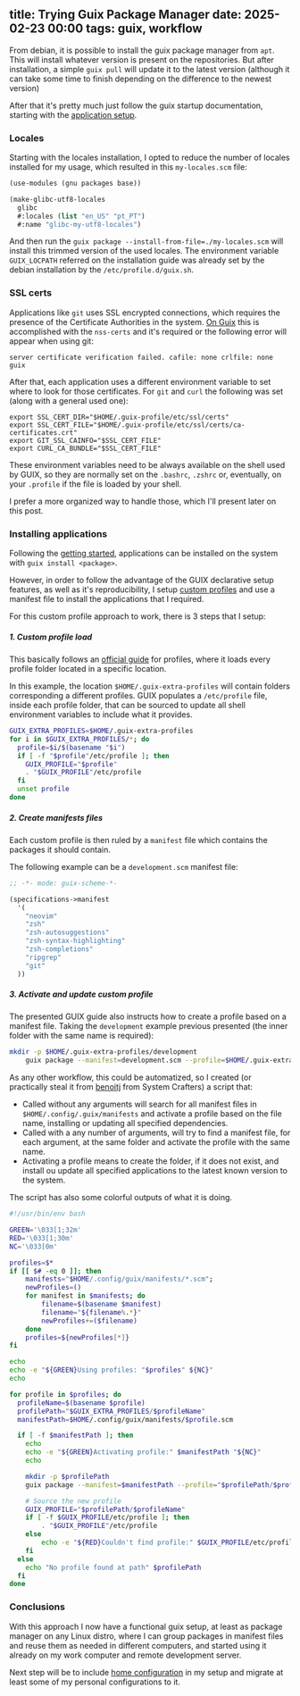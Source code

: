 title: Trying Guix Package Manager
date: 2025-02-23 00:00
tags: guix, workflow
---

From debian, it is possible to install the guix package manager from `apt`. This will install whatever version is
present on the repositories. But after installation, a simple `guix pull` will update it to the latest version (although
it can take some time to finish depending on the difference to the newest version)

After that it's pretty much just follow the guix startup documentation, starting with the [application
setup](https://guix.gnu.org/manual/en/html_node/Application-Setup.html).

### Locales
Starting with the locales installation, I opted to reduce the number of locales installed for my usage, which resulted
in this `my-locales.scm` file:

```scheme
(use-modules (gnu packages base))

(make-glibc-utf8-locales
  glibc
  #:locales (list "en_US" "pt_PT")
  #:name "glibc-my-utf8-locales")
```

And then run the `guix package --install-from-file=./my-locales.scm` will install this trimmed version of the used
locales. The environment variable `GUIX_LOCPATH` referred on the installation guide was already set by the debian
installation by the `/etc/profile.d/guix.sh`.

### SSL certs

Applications like `git` uses SSL encrypted connections, which requires the presence of the Certificate Authorities in
the system. [On Guix](https://guix.gnu.org/manual/en/html_node/X_002e509-Certificates.html) this is accomplished with
the `nss-certs` and it's required or the following error will appear when using git:

```
server certificate verification failed. cafile: none crlfile: none guix
```

After that, each application uses a different environment variable to set where to look for those certificates. For
`git` and `curl` the following was set (along with a general used one):

```shell
export SSL_CERT_DIR="$HOME/.guix-profile/etc/ssl/certs"
export SSL_CERT_FILE="$HOME/.guix-profile/etc/ssl/certs/ca-certificates.crt"
export GIT_SSL_CAINFO="$SSL_CERT_FILE"
export CURL_CA_BUNDLE="$SSL_CERT_FILE"
```

These environment variables need to be always available on the shell used by GUIX, so they are normally set on the
`.bashrc`, `.zshrc` or, eventually, on your `.profile` if the file is loaded by your shell. 

I prefer a more organized way to handle those, which I'll present later on this post.

### Installing applications 

Following the [getting started](https://guix.gnu.org/manual/en/html_node/Getting-Started.html), applications can be
installed on the system with `guix install <package>`. 

However, in order to follow the advantage of the GUIX declarative setup features, as well as it's reproducibility, I
setup [custom profiles](https://guix.gnu.org/cookbook/en/html_node/Basic-setup-with-manifests.html) and use a manifest
file to install the applications that I required.

For this custom profile approach to work, there is 3 steps that I setup:

##### 1. Custom profile load

This basically follows an [official guide](https://guix.gnu.org/cookbook/en/html_node/Basic-setup-with-manifests.html)
for profiles, where it loads every profile folder located in a specific location.

In this example, the location `$HOME/.guix-extra-profiles` will contain folders corresponding a different profiles. GUIX
populates a `/etc/profile` file, inside each profile folder, that can be sourced to update all shell environment
variables to include what it provides.

```bash
GUIX_EXTRA_PROFILES=$HOME/.guix-extra-profiles
for i in $GUIX_EXTRA_PROFILES/*; do
  profile=$i/$(basename "$i")
  if [ -f "$profile"/etc/profile ]; then
    GUIX_PROFILE="$profile"
    . "$GUIX_PROFILE"/etc/profile
  fi
  unset profile
done
```
##### 2. Create manifests files

Each custom profile is then ruled by a `manifest` file which contains the packages it should contain. 

The following example can be a `development.scm` manifest file:

```scheme
;; -*- mode: guix-scheme-*-

(specifications->manifest
  '(
    "neovim"
    "zsh"
    "zsh-autosuggestions"
    "zsh-syntax-highlighting"
    "zsh-completions"
    "ripgrep"
    "git"
  ))
```

##### 3. Activate and update custom profile

The presented GUIX guide also instructs how to create a profile based on a manifest file. Taking the `development`
example previous presented (the inner folder with the same name is required):

```bash
mkdir -p $HOME/.guix-extra-profiles/development
    guix package --manifest=development.scm --profile=$HOME/.guix-extra-profiles/development/development 
```

As any other workflow, this could be automatized, so I created (or practically steal it from
[benoitj](https://blog.benoitj.ca/) from System Crafters) a script that:

- Called without any arguments will search for all manifest files in `$HOME/.config/.guix/manifests` and activate a
  profile based on the file name, installing or updating all specified dependencies.
- Called with a any number of arguments, will try to find a manifest file, for each argument, at the same folder and
  activate the profile with the same name.
- Activating a profile means to create the folder, if it does not exist, and install ou update all specified
  applications to the latest known version to the system.

The script has also some colorful outputs of what it is doing.

```bash
#!/usr/bin/env bash

GREEN='\033[1;32m'
RED='\033[1;30m'
NC='\033[0m'

profiles=$*
if [[ $# -eq 0 ]]; then
    manifests="$HOME/.config/guix/manifests/*.scm";
    newProfiles=()
    for manifest in $manifests; do
        filename=$(basename $manifest)
        filename="${filename%.*}"
        newProfiles+=($filename)
    done
    profiles=${newProfiles[*]}
fi

echo
echo -e "${GREEN}Using profiles: "$profiles" ${NC}"
echo

for profile in $profiles; do
  profileName=$(basename $profile)
  profilePath="$GUIX_EXTRA_PROFILES/$profileName"
  manifestPath=$HOME/.config/guix/manifests/$profile.scm

  if [ -f $manifestPath ]; then
    echo
    echo -e "${GREEN}Activating profile:" $manifestPath "${NC}"
    echo

    mkdir -p $profilePath
    guix package --manifest=$manifestPath --profile="$profilePath/$profileName"

    # Source the new profile
    GUIX_PROFILE="$profilePath/$profileName"
    if [ -f $GUIX_PROFILE/etc/profile ]; then
        . "$GUIX_PROFILE"/etc/profile
    else
        echo -e "${RED}Couldn't find profile:" $GUIX_PROFILE/etc/profile "${NC}"
    fi
  else
    echo "No profile found at path" $profilePath
  fi
done

```


### Conclusions

With this approach I now have a functional guix setup, at least as package manager on any Linux distro, where I can
group packages in manifest files and reuse them as needed in different computers, and started using it already on my
work computer and remote development server.

Next step will be to include [home configuration](https://guix.gnu.org/manual/en/html_node/Home-Configuration.html) in
my setup and migrate at least some of my personal configurations to it.
